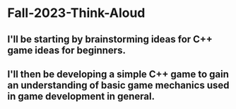 # Fall-2023-Think-Aloud

## I'll be starting by brainstorming ideas for C++ game ideas for beginners.
## I'll then be developing a simple C++ game to gain an understanding of basic game mechanics used in game development in general.
